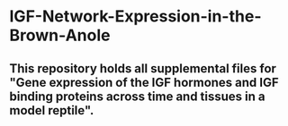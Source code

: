 # IGF-Network-Expression-in-the-Brown-Anole
## This repository holds all supplemental files for "Gene expression of the IGF hormones and IGF binding proteins across time and tissues in a model reptile".

